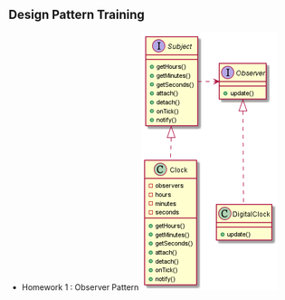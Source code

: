 ## Design Pattern Training

- Homework 1 : Observer Pattern
![alt text](./docs/ObserverPatternClass.png)